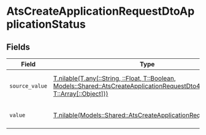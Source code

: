 # AtsCreateApplicationRequestDtoApplicationStatus


## Fields

| Field                                                                                                                                                                                    | Type                                                                                                                                                                                     | Required                                                                                                                                                                                 | Description                                                                                                                                                                              | Example                                                                                                                                                                                  |
| ---------------------------------------------------------------------------------------------------------------------------------------------------------------------------------------- | ---------------------------------------------------------------------------------------------------------------------------------------------------------------------------------------- | ---------------------------------------------------------------------------------------------------------------------------------------------------------------------------------------- | ---------------------------------------------------------------------------------------------------------------------------------------------------------------------------------------- | ---------------------------------------------------------------------------------------------------------------------------------------------------------------------------------------- |
| `source_value`                                                                                                                                                                           | [T.nilable(T.any(::String, ::Float, T::Boolean, Models::Shared::AtsCreateApplicationRequestDto4, T::Array[::Object]))](../../models/shared/atscreateapplicationrequestdtosourcevalue.md) | :heavy_minus_sign:                                                                                                                                                                       | The source value of the application status.                                                                                                                                              | Hired                                                                                                                                                                                    |
| `value`                                                                                                                                                                                  | [T.nilable(Models::Shared::AtsCreateApplicationRequestDtoValue)](../../models/shared/atscreateapplicationrequestdtovalue.md)                                                             | :heavy_minus_sign:                                                                                                                                                                       | The status of the application.                                                                                                                                                           | hired                                                                                                                                                                                    |